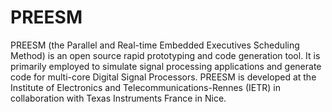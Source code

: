 PREESM
======
PREESM (the Parallel and Real-time Embedded Executives Scheduling Method) is an open source rapid prototyping and code generation
tool. It is primarily employed to simulate signal processing applications and generate code for multi-core Digital Signal
Processors. PREESM is developed at the Institute of Electronics and Telecommunications-Rennes (IETR) in collaboration with Texas
Instruments France in Nice.
